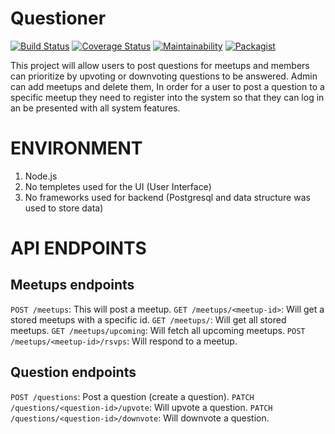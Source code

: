 # Questioner

[![Build Status](https://travis-ci.org/mystere10/Questioner.svg?branch=develop)](https://travis-ci.org/mystere10/Questioner)
[![Coverage Status](https://coveralls.io/repos/github/mystere10/Questioner/badge.svg?branch=develop)](https://coveralls.io/github/mystere10/Questioner?branch=develop)
[![Maintainability](https://api.codeclimate.com/v1/badges/d6f6a7a20c59dbc34ba1/maintainability)](https://codeclimate.com/github/mystere10/Questioner/maintainability)
[![Packagist](https://img.shields.io/packagist/vpre/symfony/symfony.svg)]()

This project will allow users to post questions for meetups and members can prioritize by upvoting or downvoting questions to be answered.
Admin can add meetups and delete them, In order for a user to post a question to a specific meetup they need to register
into the system so that they can log in an be presented with all system features.

# ENVIRONMENT 
1. Node.js
2. No templetes used for the UI (User Interface)
3. No frameworks used for backend (Postgresql and data structure was used to store data)

# API ENDPOINTS
## Meetups endpoints
`POST /meetups`: This will post a meetup.
`GET /meetups/<meetup-id>`: Will get a stored meetups with a specific id.
`GET /meetups/`: Will get all stored meetups.
`GET /meetups/upcoming`: Will fetch all upcoming meetups.
`POST /meetups/<meetup-id>/rsvps`: Will respond to a meetup.

## Question endpoints
`POST /questions`: Post a question (create a question).
`PATCH /questions/<question-id>/upvote`: Will upvote a question.
`PATCH /questions/<question-id>/downvote`: Will downvote a question.




